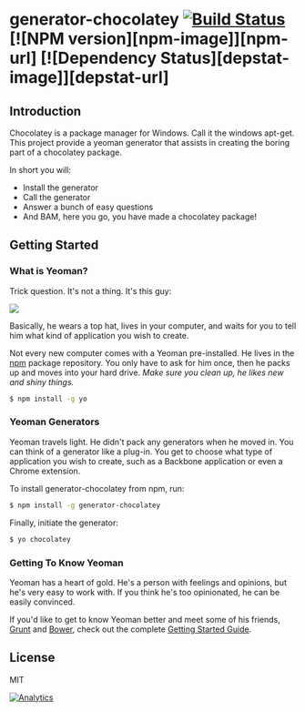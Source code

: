 # generator-chocolatey [![Build Status](https://secure.travis-ci.org/chevdor/generator-chocolatey.png?branch=master)](https://travis-ci.org/chevdor/generator-chocolatey) [![NPM version][npm-image]][npm-url] [![Dependency Status][depstat-image]][depstat-url]

## Introduction ##
Chocolatey is a package manager for Windows. Call it the windows apt-get.
This project provide a yeoman generator that assists in creating the boring part of a chocolatey package.

In short you will:
- Install the generator
- Call the generator
- Answer a bunch of easy questions
- And BAM, here you go, you have made a chocolatey package!

## Getting Started

### What is Yeoman?

Trick question. It's not a thing. It's this guy:

![](http://i.imgur.com/JHaAlBJ.png)

Basically, he wears a top hat, lives in your computer, and waits for you to tell him what kind of application you wish to create.

Not every new computer comes with a Yeoman pre-installed. He lives in the [npm](https://npmjs.org) package repository. You only have to ask for him once, then he packs up and moves into your hard drive. *Make sure you clean up, he likes new and shiny things.*

```bash
$ npm install -g yo
```

### Yeoman Generators

Yeoman travels light. He didn't pack any generators when he moved in. You can think of a generator like a plug-in. You get to choose what type of application you wish to create, such as a Backbone application or even a Chrome extension.

To install generator-chocolatey from npm, run:

```bash
$ npm install -g generator-chocolatey
```

Finally, initiate the generator:

```bash
$ yo chocolatey
```

### Getting To Know Yeoman

Yeoman has a heart of gold. He's a person with feelings and opinions, but he's very easy to work with. If you think he's too opinionated, he can be easily convinced.

If you'd like to get to know Yeoman better and meet some of his friends, [Grunt](http://gruntjs.com) and [Bower](http://bower.io), check out the complete [Getting Started Guide](https://github.com/yeoman/yeoman/wiki/Getting-Started).


## License

MIT

[![Analytics](https://ga-beacon.appspot.com/UA-53471907-1/chevdor/generator-chocolatey/README)](https://github.com/igrigorik/ga-beacon)


